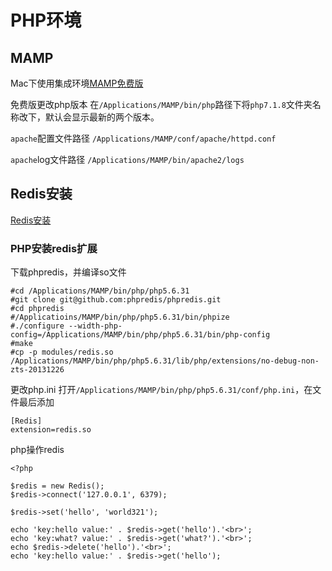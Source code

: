 PHP环境
=======

## MAMP 
Mac下使用集成环境[MAMP免费版](https://www.mamp.info/en/)  

免费版更改php版本
在`/Applications/MAMP/bin/php`路径下将`php7.1.8`文件夹名称改下，默认会显示最新的两个版本。

`apache`配置文件路径 
`/Applications/MAMP/conf/apache/httpd.conf`

`apache`log文件路径
`/Applications/MAMP/bin/apache2/logs`



## Redis安装
[Redis安装](https://redis.io/download)  


### PHP安装redis扩展

下载phpredis，并编译so文件
```
#cd /Applications/MAMP/bin/php/php5.6.31
#git clone git@github.com:phpredis/phpredis.git
#cd phpredis
#/Applicatioins/MAMP/bin/php/php5.6.31/bin/phpize
#./configure --width-php-config=/Applications/MAMP/bin/php/php5.6.31/bin/php-config
#make
#cp -p modules/redis.so /Applications/MAMP/bin/php/php5.6.31/lib/php/extensions/no-debug-non-zts-20131226
```

更改php.ini
打开`/Applications/MAMP/bin/php/php5.6.31/conf/php.ini`，在文件最后添加

```
[Redis]
extension=redis.so
```

php操作redis

```
<?php

$redis = new Redis();
$redis->connect('127.0.0.1', 6379);

$redis->set('hello', 'world321');

echo 'key:hello value:' . $redis->get('hello').'<br>';
echo 'key:what? value:' . $redis->get('what?').'<br>';
echo $redis->delete('hello').'<br>';
echo 'key:hello value:' . $redis->get('hello');

```




